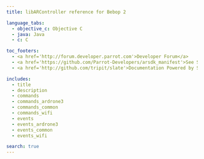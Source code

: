 ```yaml
---
title: libARController reference for Bebop 2

language_tabs:
  - objective_c: Objective C
  - java: Java
  - c: C

toc_footers:
  - <a href='http://forum.developer.parrot.com'>Developer Forum</a>
  - <a href='https://github.com/Parrot-Developers/arsdk_manifest'>See SDK sources</a>
  - <a href='http://github.com/tripit/slate'>Documentation Powered by Slate</a>

includes:
  - title
  - description
  - commands
  - commands_ardrone3
  - commands_common
  - commands_wifi
  - events
  - events_ardrone3
  - events_common
  - events_wifi

search: true
---
```

